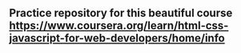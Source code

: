 ## Practice repository for this beautiful course https://www.coursera.org/learn/html-css-javascript-for-web-developers/home/info
